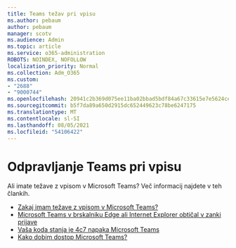 ```yaml
---
title: Teams težav pri vpisu
ms.author: pebaum
author: pebaum
manager: scotv
ms.audience: Admin
ms.topic: article
ms.service: o365-administration
ROBOTS: NOINDEX, NOFOLLOW
localization_priority: Normal
ms.collection: Adm_O365
ms.custom:
- "2688"
- "9000744"
ms.openlocfilehash: 20941c2b369d075ee11ba02bbad5bdf84a67c33615e7e5624ce790bb04cb808c
ms.sourcegitcommit: b5f7da89a650d2915dc652449623c78be6247175
ms.translationtype: MT
ms.contentlocale: sl-SI
ms.lasthandoff: 08/05/2021
ms.locfileid: "54106422"
---
```

# <a name="troubleshooting-teams-sign-in"></a>Odpravljanje Teams pri vpisu 

Ali imate težave z vpisom v Microsoft Teams? Več informacij najdete v teh člankih.

- [Zakaj imam težave z vpisom v Microsoft Teams?](https://support.office.com/article/a02f683b-61a3-4008-9447-ee60c5593b0f)
- [Microsoft Teams v brskalniku Edge ali Internet Explorer obtičal v zanki prijave](https://docs.microsoft.com/microsoftteams/troubleshoot/teams-sign-in/sign-in-loop)
- [Vaša koda stanja je 4c7 napaka Microsoft Teams](https://support.microsoft.com/help/4041047/modern-authentication-failed-here-status-code-is-4c7-when-signing-in-t)
- [Kako dobim dostop Microsoft Teams?](https://support.office.com/article/how-do-i-get-access-to-microsoft-teams-fc7f1634-abd3-4f26-a597-9df16e4ca65b)